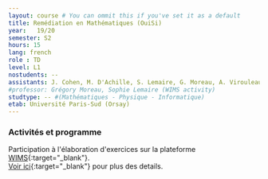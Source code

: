```yaml
---
layout: course # You can ommit this if you've set it as a default
title: Remédiation en Mathématiques (OuiSi)
year: 	19/20
semester: S2
hours: 15
lang: french
role : TD
level: L1
nostudents: --
assistants: J. Cohen, M. D'Achille, S. Lemaire, G. Moreau, A. Virouleau
#professor: Grégory Moreau, Sophie Lemaire (WIMS activity)
studtype: -- #(Mathématiques - Physique - Informatique)
etab: Université Paris-Sud (Orsay)
---
```


### Activités et programme

Participation à l'élaboration d'exercices sur la plateforme [WIMS](https://fr.wikipedia.org/wiki/WIMS){:target="_blank"}.<br/>
[Voir ici](http://joelcohen.github.io/ens/mpi/remediation/){:target="_blank"} pour plus des details.
